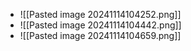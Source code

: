 * ![[Pasted image 20241114104252.png]]
* ![[Pasted image 20241114104442.png]]
* ![[Pasted image 20241114104659.png]]